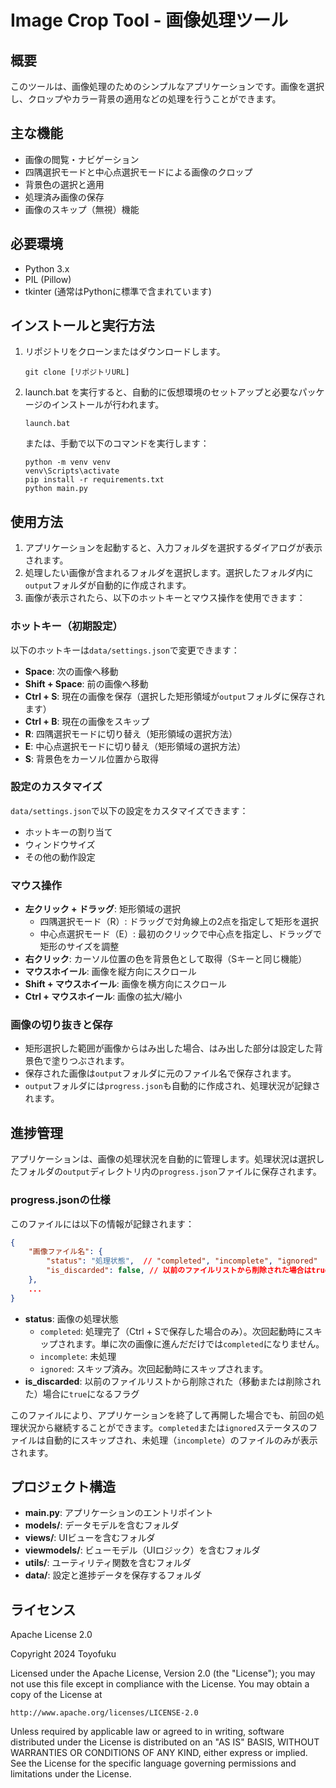 # Image Crop Tool - 画像処理ツール

## 概要
このツールは、画像処理のためのシンプルなアプリケーションです。画像を選択し、クロップやカラー背景の適用などの処理を行うことができます。

## 主な機能
- 画像の閲覧・ナビゲーション
- 四隅選択モードと中心点選択モードによる画像のクロップ
- 背景色の選択と適用
- 処理済み画像の保存
- 画像のスキップ（無視）機能

## 必要環境
- Python 3.x
- PIL (Pillow)
- tkinter (通常はPythonに標準で含まれています)

## インストールと実行方法
1. リポジトリをクローンまたはダウンロードします。
   ```
   git clone [リポジトリURL]
   ```
2. launch.bat を実行すると、自動的に仮想環境のセットアップと必要なパッケージのインストールが行われます。
   ```
   launch.bat
   ```
   または、手動で以下のコマンドを実行します：
   ```
   python -m venv venv
   venv\Scripts\activate
   pip install -r requirements.txt
   python main.py
   ```

## 使用方法
1. アプリケーションを起動すると、入力フォルダを選択するダイアログが表示されます。
2. 処理したい画像が含まれるフォルダを選択します。選択したフォルダ内に`output`フォルダが自動的に作成されます。
3. 画像が表示されたら、以下のホットキーとマウス操作を使用できます：

### ホットキー（初期設定）
以下のホットキーは`data/settings.json`で変更できます：
- **Space**: 次の画像へ移動
- **Shift + Space**: 前の画像へ移動
- **Ctrl + S**: 現在の画像を保存（選択した矩形領域が`output`フォルダに保存されます）
- **Ctrl + B**: 現在の画像をスキップ
- **R**: 四隅選択モードに切り替え（矩形領域の選択方法）
- **E**: 中心点選択モードに切り替え（矩形領域の選択方法）
- **S**: 背景色をカーソル位置から取得

### 設定のカスタマイズ
`data/settings.json`で以下の設定をカスタマイズできます：
- ホットキーの割り当て
- ウィンドウサイズ
- その他の動作設定

### マウス操作
- **左クリック + ドラッグ**: 矩形領域の選択
  - 四隅選択モード（R）: ドラッグで対角線上の2点を指定して矩形を選択
  - 中心点選択モード（E）: 最初のクリックで中心点を指定し、ドラッグで矩形のサイズを調整
- **右クリック**: カーソル位置の色を背景色として取得（Sキーと同じ機能）
- **マウスホイール**: 画像を縦方向にスクロール
- **Shift + マウスホイール**: 画像を横方向にスクロール
- **Ctrl + マウスホイール**: 画像の拡大/縮小

### 画像の切り抜きと保存
- 矩形選択した範囲が画像からはみ出した場合、はみ出した部分は設定した背景色で塗りつぶされます。
- 保存された画像は`output`フォルダに元のファイル名で保存されます。
- `output`フォルダには`progress.json`も自動的に作成され、処理状況が記録されます。

## 進捗管理
アプリケーションは、画像の処理状況を自動的に管理します。処理状況は選択したフォルダの`output`ディレクトリ内の`progress.json`ファイルに保存されます。

### progress.jsonの仕様
このファイルには以下の情報が記録されます：
```json
{
    "画像ファイル名": {
        "status": "処理状態",  // "completed", "incomplete", "ignored"
        "is_discarded": false, // 以前のファイルリストから削除された場合はtrue
    },
    ...
}
```

- **status**: 画像の処理状態
  - `completed`: 処理完了（Ctrl + Sで保存した場合のみ）。次回起動時にスキップされます。単に次の画像に進んだだけでは`completed`になりません。
  - `incomplete`: 未処理
  - `ignored`: スキップ済み。次回起動時にスキップされます。
- **is_discarded**: 以前のファイルリストから削除された（移動または削除された）場合に`true`になるフラグ

このファイルにより、アプリケーションを終了して再開した場合でも、前回の処理状況から継続することができます。`completed`または`ignored`ステータスのファイルは自動的にスキップされ、未処理（`incomplete`）のファイルのみが表示されます。

## プロジェクト構造
- **main.py**: アプリケーションのエントリポイント
- **models/**: データモデルを含むフォルダ
- **views/**: UIビューを含むフォルダ
- **viewmodels/**: ビューモデル（UIロジック）を含むフォルダ
- **utils/**: ユーティリティ関数を含むフォルダ
- **data/**: 設定と進捗データを保存するフォルダ

## ライセンス
Apache License 2.0

Copyright 2024 Toyofuku

Licensed under the Apache License, Version 2.0 (the "License");
you may not use this file except in compliance with the License.
You may obtain a copy of the License at

    http://www.apache.org/licenses/LICENSE-2.0

Unless required by applicable law or agreed to in writing, software
distributed under the License is distributed on an "AS IS" BASIS,
WITHOUT WARRANTIES OR CONDITIONS OF ANY KIND, either express or implied.
See the License for the specific language governing permissions and
limitations under the License.